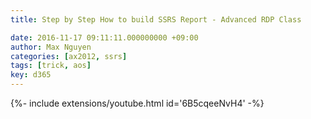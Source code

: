 ```yaml
---
title: Step by Step How to build SSRS Report - Advanced RDP Class

date: 2016-11-17 09:11:11.000000000 +09:00
author: Max Nguyen
categories: [ax2012, ssrs]
tags: [trick, aos]
key: d365
---
```


{%- include extensions/youtube.html id='6B5cqeeNvH4' -%}